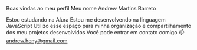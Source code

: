 Boas vindas ao meu perfil
Meu nome Andrew Martins Barreto

Estou estudando na Alura
Estou me desenvolvendo na linguagem JavaScript
Utilizo esse espaço para minha organização e compartilhamento dos meu projetos desenvolvidos
Você pode entrar em contato comigo 📫 
andrew.heny@gmail.com
